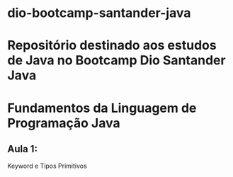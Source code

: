 # dio-bootcamp-santander-java

<h1>Repositório destinado aos estudos de Java no Bootcamp Dio Santander Java</h1>


# Fundamentos da Linguagem de Programação Java

<h2>Aula 1:</h2>

<p>Keyword e Tipos Primitivos</p>
